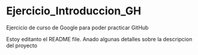 # Ejercicio_Introduccion_GH
Ejercicio de curso de Google para poder practicar GitHub

Estoy editanto el README file. Anado algunas detalles sobre la descripcion del
proyecto
